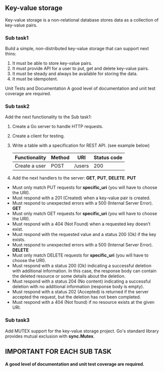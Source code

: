 ## Key-value storage
Key-value storage is a non-relational database stores data as a collection of key-value pairs.

### Sub task1

Build a simple, non-distributed key-value storage that can support next thins:
1. It must be able to store key-value pairs.
2. It must provide API for a user to put, get and delete key-value pairs.
3. It must be steady and always be available for storing the data.
4. It must be idempotent.

Unit Tests and Documentation
A good level of documentation and unit test coverage are required.

### Sub task2

Add the next functionality to the Sub task1:
1. Create a Go server to handle HTTP requests.
2. Create a client for testing.
3. Write a table with a specification for REST API. (see example below)

   | Functionality     | Method | URI    | Status code |
   |-------------------|--------|--------|------------ |
   | Create a user     | POST   | /users | 200         |

4. Add the next handlers to the server: **GET**, **PUT**, **DELETE**.
**PUT**
 - Must only match PUT requests for **specific_uri** (you will have to choose the URI). 
 - Must respond with a 201 (Created) when a key-value pair is created.
 - Must respond to unexpected errors with a 500 (Internal Server Error).
**GET**
 - Must only match GET requests for **specific_uri** (you will have to choose the URI).
 - Must respond with a 404 (Not Found) when a requested key doesn’t exist.
 - Must respond with the requested value and a status 200 (Ok) if the key exists.
 - Must respond to unexpected errors with a 500 (Internal Server Error).
**DELETE**
 - Must only match DELETE requests for **specific_uri** (you will have to choose the URI).
 - Must respond with a status 200 (Ok) indicating  a successful deletion with additional information. In this case, the response body can contain the deleted resource or some details about the deletion.
 - Must respond with a status 204 (No content) indicating a successful deletion with no additional information (response body is empty).
 - Must respond with a status 202 (Accepted) is returned if the server accepted the request, but the deletion has not been completed.
 - Must respond with a 404 (Not found) if no resource exists at the given URI.

### Sub task3
Add MUTEX support for the key-value storage project. Go's standard library provides mutual exclusion with **sync.Mutex**.


## IMPORTANT FOR EACH SUB TASK
#### A good level of documentation and unit test coverage are required.